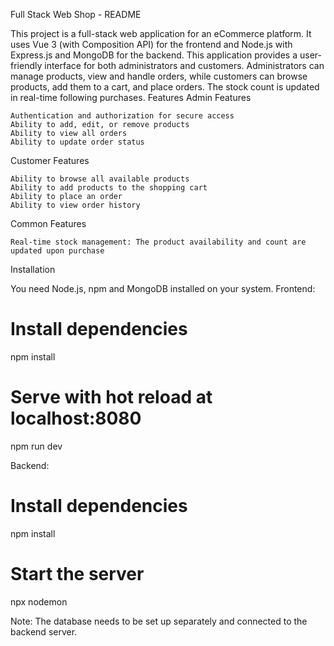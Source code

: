 Full Stack Web Shop - README

This project is a full-stack web application for an eCommerce platform. It uses Vue 3 (with Composition API) for the frontend and Node.js with Express.js and MongoDB for the backend. This application provides a user-friendly interface for both administrators and customers. Administrators can manage products, view and handle orders, while customers can browse products, add them to a cart, and place orders. The stock count is updated in real-time following purchases.
Features
Admin Features

    Authentication and authorization for secure access
    Ability to add, edit, or remove products
    Ability to view all orders
    Ability to update order status

Customer Features

    Ability to browse all available products
    Ability to add products to the shopping cart
    Ability to place an order
    Ability to view order history

Common Features

    Real-time stock management: The product availability and count are updated upon purchase

Installation

You need Node.js, npm and MongoDB installed on your system.
Frontend:

# Install dependencies
npm install

# Serve with hot reload at localhost:8080
npm run dev

Backend:

# Install dependencies
npm install

# Start the server
npx nodemon

Note: The database needs to be set up separately and connected to the backend server.
